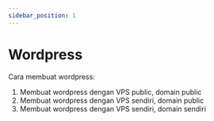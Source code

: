 ```yaml
---
sidebar_position: 1
---
```


# Wordpress

Cara membuat wordpress:
1. Membuat wordpress dengan VPS public, domain public
2. Membuat wordpress dengan VPS sendiri, domain public
3. Membuat wordpress dengan VPS sendiri, domain sendiri